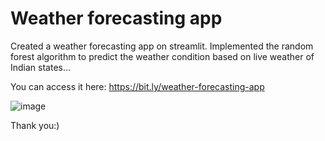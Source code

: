 # Weather forecasting app
Created a weather forecasting app on streamlit. Implemented the random forest algorithm to predict the weather condition based on live weather of Indian states...

You can access it here: https://bit.ly/weather-forecasting-app

![image](https://user-images.githubusercontent.com/80597420/230734013-65cea4b0-7380-4a66-9a06-42ba540e4d4b.png)

Thank you:)
